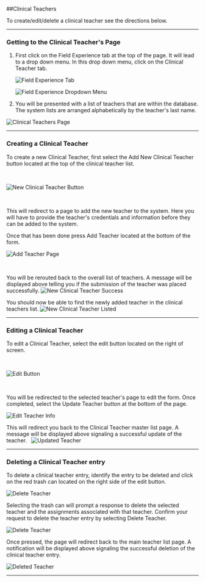 

##Clinical Teachers

To create/edit/delete a clinical teacher see the directions below.
***

### Getting to the Clinical Teacher's Page
1. First click on the Field Experience tab at the top of the page. It will lead to a drop down menu. In this drop down menu, click on the Clinical Teacher tab.

    ![Field Experience Tab](/help_images/clinical_teachers/advisor_nav_bar.JPG)

    ![Field Experience Dropdown Menu](/help_images/clinical_teachers/field_exp_drop_down.JPG)

2. You will be presented with a list of teachers that are within the database. The system lists are arranged alphabetically by the teacher's last name.

  ![Clinical Teachers Page](/help_images/clinical_teachers/all_clinical_teachers_page.JPG)

***
### Creating a Clinical Teacher
To create a new Clinical Teacher, first select the Add New Clinical Teacher button located at the top of the clinical teacher list.

&nbsp;

  ![New Clinical Teacher Button](/help_images/clinical_teachers/new_clinical_teacher_button.JPG)

&nbsp;

This will redirect to a page to add the new teacher to the system.
Here you will have to provide the teacher's credentials and information before they can be added to the system.

Once that has been done press Add Teacher located at the bottom of the form.

  ![Add Teacher Page](/help_images/clinical_teachers/add_teacher_button.JPG)

&nbsp;

You will be rerouted back to the overall list of teachers.
A message will be displayed above telling you if the submission of the teacher was placed successfully.
  ![New Clinical Teacher Success](/help_images/clinical_teachers/new_created_clinical_teacher.JPG)

You should now be able to find the newly added teacher in the clinical teachers list.
  ![New Clinical Teacher Listed](/help_images/clinical_teachers/created_teacher.JPG)

***
### Editing a Clinical Teacher
To edit a Clinical Teacher, select the edit button located on the right of screen.

&nbsp;

  ![Edit Button](/help_images/clinical_teachers/edit_teacher_button.JPG)

&nbsp;

You will be redirected to the selected teacher's page to edit the form.
Once completed, select the Update Teacher button at the bottom of the page.
&nbsp;

  ![Edit Teacher Info](/help_images/clinical_teachers/edit_clinical_teacher.JPG)

This will redirect you back to the Clinical Teacher master list page. A message will be displayed above signaling a successful update of the teacher.
&nbsp;
  ![Updated Teacher](/help_images/clinical_teachers/updated_clinical_teacher.JPG)

***
### Deleting a Clinical Teacher entry
To delete a clinical teacher entry, identify the entry to be deleted and click on the red trash can located on the right side of the edit button.


  ![Delete Teacher](/help_images/clinical_teachers/delete_created_teacher.JPG)

Selecting the trash can will prompt a response to delete the selected teacher and the assignments associated with that teacher. 
Confirm your request to delete the teacher entry by selecting Delete Teacher.

  
  ![Delete Teacher](/help_images/clinical_teachers/delete_clinical_teacher.JPG)

Once pressed, the page will redirect back to the main teacher list page. A notification will be displayed above signaling the successful deletion of the clinical teacher entry.

  ![Deleted Teacher](/help_images/clinical_teachers/deleted_teacher.JPG)

***


